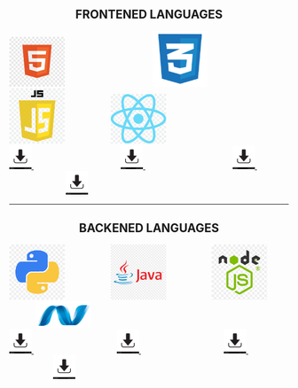 <!DOCTYPE html>
<html lang="en">
<head>
    <meta charset="UTF-8">
    <meta name="viewport" content="width=device-width, initial-scale=1.0">
  </head>
<body>
<center><h2>FRONTENED LANGUAGES</h2></center>
<img src="./html.html/html logo.jpg"alt="html logo"width="100">
&nbsp; &nbsp; &nbsp; &nbsp; &nbsp; &nbsp; &nbsp; &nbsp; &nbsp; &nbsp;&nbsp; &nbsp; &nbsp; &nbsp; &nbsp; &nbsp; &nbsp; &nbsp; &nbsp; &nbsp;
<img src="./html.html/css logo.png"alt="css logo"width="100">
&nbsp; &nbsp; &nbsp; &nbsp; &nbsp; &nbsp; &nbsp; &nbsp; &nbsp; &nbsp;
<img src="./html.html/java script.png"alt="javascript logo"width="100">
&nbsp; &nbsp; &nbsp; &nbsp; &nbsp; &nbsp; &nbsp; &nbsp; &nbsp; &nbsp;
<img src="./html.html/react logo.png"alt="react logo"width="100">
<br>
<a href="./html.html/html logo.jpg"download="html image">
<img src="./html.html/download.jpg"alt="down"width="40">
</a>
&nbsp; &nbsp; &nbsp; &nbsp; &nbsp; &nbsp; &nbsp; &nbsp; &nbsp; &nbsp; &nbsp; &nbsp; &nbsp; &nbsp; &nbsp; &nbsp; &nbsp; &nbsp; &nbsp; &nbsp;
<a href="./html.html/css logo.png"download="css image">
<img src="./html.html/download.jpg"alt="down"width="40">
</a>
&nbsp; &nbsp; &nbsp; &nbsp; &nbsp; &nbsp; &nbsp; &nbsp; &nbsp; &nbsp; &nbsp; &nbsp; &nbsp; &nbsp; &nbsp; &nbsp; &nbsp; &nbsp; &nbsp; &nbsp;
<a href="./html.html/java script.png"download="java script image">
<img src="html.html/download.jpg"alt="down"width="40">
</a>
&nbsp; &nbsp; &nbsp; &nbsp; &nbsp; &nbsp; &nbsp; &nbsp; &nbsp; &nbsp; &nbsp; &nbsp; &nbsp; &nbsp; &nbsp; &nbsp; &nbsp; &nbsp; &nbsp; &nbsp;
<a href="./html.html/react logo.png"download="react logo image">
<img src="./html.html/download.jpg"alt="down"width="40">
</a>
  <hr>
  <center><h2>BACKENED LANGUAGES</h2></center>
<img src="./html.html/python logo.png"alt="python logo"width="100">
&nbsp; &nbsp; &nbsp; &nbsp; &nbsp; &nbsp; &nbsp; &nbsp; &nbsp; &nbsp;
<img src="./html.html/java logo.png"alt="java logo"width="100">
&nbsp; &nbsp; &nbsp; &nbsp; &nbsp; &nbsp; &nbsp; &nbsp; &nbsp; &nbsp;
<img src="./html.html/node js logo.png"alt="node js logo"width="100"> 
&nbsp; &nbsp; &nbsp; &nbsp; &nbsp; &nbsp; &nbsp; &nbsp; &nbsp; &nbsp;
<img src="./html.html/asp.net logo.png"alt=".net logo"width="100">
<br>
<a href="./html.html/python logo.png"download="python image">
  <img src="./html.html/download.jpg"alt="down"width="40">
  </a>
  &nbsp; &nbsp; &nbsp; &nbsp; &nbsp; &nbsp; &nbsp; &nbsp; &nbsp; &nbsp; &nbsp; &nbsp; &nbsp; &nbsp; &nbsp; &nbsp; &nbsp; &nbsp; &nbsp;
    <a href="./html.html/java logo.png"download="java image">
  <img src="./html.html/download.jpg"alt="down"width="40">
  </a>
&nbsp; &nbsp; &nbsp; &nbsp; &nbsp; &nbsp; &nbsp; &nbsp; &nbsp; &nbsp; &nbsp; &nbsp; &nbsp; &nbsp; &nbsp; &nbsp; &nbsp; &nbsp; &nbsp;
  <a href="./html.html/node js logo.png"download="node js image">
<img src="./html.html/download.jpg"alt="down"width="40">
</a>
&nbsp; &nbsp; &nbsp; &nbsp; &nbsp; &nbsp; &nbsp; &nbsp; &nbsp; &nbsp; &nbsp; &nbsp; &nbsp; &nbsp; &nbsp; &nbsp; &nbsp; &nbsp; &nbsp;
<a href="html.html/asp.net logo.png"download=".net logo image">
  <img src="./html.html/download.jpg"alt="down"width="40"></a>
</body>
</html>
